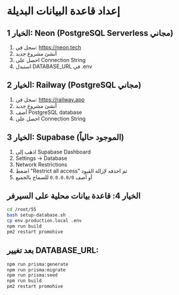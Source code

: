 # إعداد قاعدة البيانات البديلة

## الخيار 1: Neon (PostgreSQL Serverless مجاني)
1. سجل في: https://neon.tech
2. أنشئ مشروع جديد
3. احصل على Connection String
4. استبدل DATABASE_URL في .env

## الخيار 2: Railway (PostgreSQL مجاني)
1. سجل في: https://railway.app
2. أنشئ مشروع جديد
3. أضف PostgreSQL database
4. احصل على Connection String

## الخيار 3: Supabase (الموجود حالياً)
1. اذهب إلى Supabase Dashboard
2. Settings → Database
3. Network Restrictions
4. اضغط "Restrict all access" ثم احذفه لإزالة القيود
5. أو أضف `0.0.0.0/0` للسماح بالجميع

## الخيار 4: قاعدة بيانات محلية على السيرفر
```bash
cd /root/55
bash setup-database.sh
cp env.production.local .env
npm run build
pm2 restart promohive
```

## بعد تغيير DATABASE_URL:
```bash
npm run prisma:generate
npm run prisma:migrate
npm run prisma:seed
npm run build
pm2 restart promohive
```
